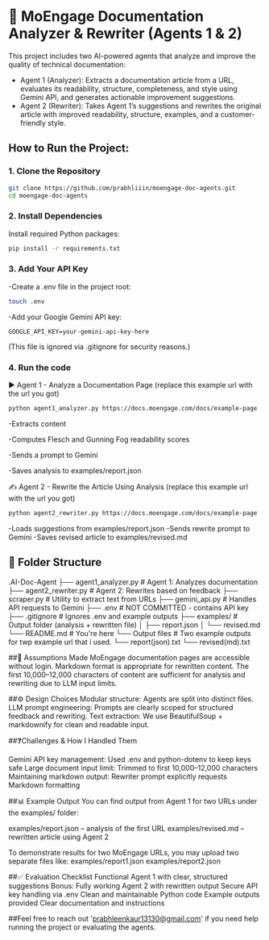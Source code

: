 # 📄 MoEngage Documentation Analyzer & Rewriter (Agents 1 & 2)

  This project includes two AI-powered agents that analyze and improve the quality of technical documentation:

- Agent 1 (Analyzer): Extracts a documentation article from a URL, evaluates its readability, structure, completeness, and style using Gemini API, and generates actionable improvement suggestions.
- Agent 2 (Rewriter): Takes Agent 1’s suggestions and rewrites the original article with improved readability, structure, examples, and a customer-friendly style.


## How to Run the Project:

### 1. Clone the Repository
``` bash
git clone https://github.com/prabhliiin/moengage-doc-agents.git
cd moengage-doc-agents
```

### 2. Install Dependencies
Install required Python packages:

``` bash
pip install -r requirements.txt
```
### 3. Add Your API Key
-Create a .env file in the project root:
```bash
touch .env
```
-Add your Google Gemini API key:
```env
GOOGLE_API_KEY=your-gemini-api-key-here
```
(This file is ignored via .gitignore for security reasons.)

### 4. Run the code

▶️ Agent 1 - Analyze a Documentation Page
(replace this example url with the url you got)
```bash
python agent1_analyzer.py https://docs.moengage.com/docs/example-page
```
-Extracts content

-Computes Flesch and Gunning Fog readability scores

-Sends a prompt to Gemini

-Saves analysis to examples/report.json

✍️ Agent 2 - Rewrite the Article Using Analysis
(replace this example url with the url you got)
```bash
python agent2_rewriter.py https://docs.moengage.com/docs/example-page 
```
-Loads suggestions from examples/report.json
-Sends rewrite prompt to Gemini
-Saves revised article to examples/revised.md



## 📁 Folder Structure
.AI-Doc-Agent
├── agent1_analyzer.py       # Agent 1: Analyzes documentation
├── agent2_rewriter.py       # Agent 2: Rewrites based on feedback
├── scraper.py               # Utility to extract text from URLs
├── gemini_api.py            # Handles API requests to Gemini
├── .env                     # NOT COMMITTED - contains API key
├── .gitignore               # Ignores .env and example outputs
├── examples/                # Output folder (analysis + rewritten file)
│   ├── report.json
│   └── revised.md
└── README.md                # You're here
└── Output files             # Two example outputs for twp example url that i used.
    └── report(json).txt
    └── revised(md).txt

##📎 Assumptions Made
  MoEngage documentation pages are accessible without login.
  Markdown format is appropriate for rewritten content.
  The first 10,000–12,000 characters of content are sufficient for analysis and rewriting due to LLM input limits.

##⚙️ Design Choices
  Modular structure: Agents are split into distinct files.
  LLM prompt engineering: Prompts are clearly scoped for structured feedback and rewriting.
  Text extraction: We use BeautifulSoup + markdownify for clean and readable input.


##❓Challenges & How I Handled Them

  Gemini API key management:	Used .env and python-dotenv to keep keys safe
  Large document input limit:	Trimmed to first 10,000–12,000 characters
  Maintaining markdown output:	Rewriter prompt explicitly requests Markdown formatting

##📊 Example Output
  You can find output from Agent 1 for two URLs under the examples/ folder:

  examples/report.json – analysis of the first URL
  examples/revised.md – rewritten article using Agent 2

  To demonstrate results for two MoEngage URLs, you may upload two separate files like:
    examples/report1.json
    examples/report2.json


##✅ Evaluation Checklist
 Functional Agent 1 with clear, structured suggestions
 Bonus: Fully working Agent 2 with rewritten output
 Secure API key handling via .env
 Clean and maintainable Python code
 Example outputs provided
 Clear documentation and instructions

 
##Feel free to reach out 'prabhleenkaur13130@gmail.com' if you need help running the project or evaluating the agents.
